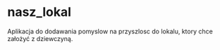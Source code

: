 # nasz_lokal 

Aplikacja do dodawania pomyslow na przyszlosc do lokalu, ktory chce założyć z dziewczyną.
